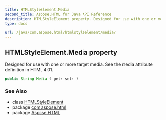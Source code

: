 ```yaml
---
title: HTMLStyleElement.Media
second_title: Aspose.HTML for Java API Reference
description: HTMLStyleElement property. Designed for use with one or more target media. See the media attribute definition in HTML 4.01
type: docs

url: /java/com.aspose.html/htmlstyleelement/media/
---
```

## HTMLStyleElement.Media property

Designed for use with one or more target media. See the media attribute definition in HTML 4.01.

```java
public String Media { get; set; }
```

### See Also

* class [HTMLStyleElement](../)
* package [com.aspose.html](../../../com.aspose.html/)
* package [Aspose.HTML](../../../)
